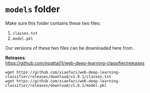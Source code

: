 # `models` folder
Make sure this folder contains these two files:
1.  `classes.txt`
2.  `model.pkl`

Our versions of these two files can be downloaded here from .       

**Releases**:     
https://github.com/npatta01/web-deep-learning-classifier/releases  

`wget https://github.com/xiaofazi/web-deep-learning-classifier/releases/download/v1.0.1/classes.txt`  
`wget https://github.com/xiaofazi/web-deep-learning-classifier/releases/download/v1.0.1/model.pkl`

